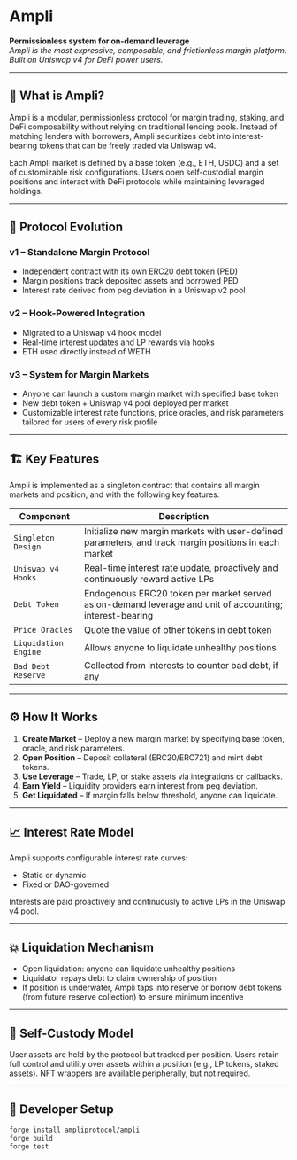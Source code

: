# Ampli

**Permissionless system for on-demand leverage**  
_Ampli is the most expressive, composable, and frictionless margin platform. Built on Uniswap v4 for DeFi power users._

---

## 🧩 What is Ampli?

Ampli is a modular, permissionless protocol for margin trading, staking, and DeFi composability without relying on traditional lending pools. Instead of matching lenders with borrowers, Ampli securitizes debt into interest-bearing tokens that can be freely traded via Uniswap v4.

Each Ampli market is defined by a base token (e.g., ETH, USDC) and a set of customizable risk configurations. Users open self-custodial margin positions and interact with DeFi protocols while maintaining leveraged holdings.

---

## 🔁 Protocol Evolution

### v1 – Standalone Margin Protocol

- Independent contract with its own ERC20 debt token (PED)
- Margin positions track deposited assets and borrowed PED
- Interest rate derived from peg deviation in a Uniswap v2 pool

### v2 – Hook-Powered Integration

- Migrated to a Uniswap v4 hook model
- Real-time interest updates and LP rewards via hooks
- ETH used directly instead of WETH

### v3 – System for Margin Markets

- Anyone can launch a custom margin market with specified base token
- New debt token + Uniswap v4 pool deployed per market
- Customizable interest rate functions, price oracles, and risk parameters tailored for users of every risk profile

---

## 🏗️ Key Features

Ampli is implemented as a singleton contract that contains all margin markets and position, and with the following key features.

| Component            | Description                                                                                             |
| -------------------- | ------------------------------------------------------------------------------------------------------- |
| `Singleton Design`   | Initialize new margin markets with user-defined parameters, and track margin positions in each market   |
| `Uniswap v4 Hooks`   | Real-time interest rate update, proactively and continuously reward active LPs                          |
| `Debt Token`         | Endogenous ERC20 token per market served as on-demand leverage and unit of accounting; interest-bearing |
| `Price Oracles`      | Quote the value of other tokens in debt token                                                           |
| `Liquidation Engine` | Allows anyone to liquidate unhealthy positions                                                          |
| `Bad Debt Reserve`   | Collected from interests to counter bad debt, if any                                                    |

---

## ⚙️ How It Works

1. **Create Market** – Deploy a new margin market by specifying base token, oracle, and risk parameters.
2. **Open Position** – Deposit collateral (ERC20/ERC721) and mint debt tokens.
3. **Use Leverage** – Trade, LP, or stake assets via integrations or callbacks.
4. **Earn Yield** – Liquidity providers earn interest from peg deviation.
5. **Get Liquidated** – If margin falls below threshold, anyone can liquidate.

---

## 📈 Interest Rate Model

Ampli supports configurable interest rate curves:

- Static or dynamic
- Fixed or DAO-governed

Interests are paid proactively and continuously to active LPs in the Uniswap v4 pool.

---

## 💥 Liquidation Mechanism

- Open liquidation: anyone can liquidate unhealthy positions
- Liquidator repays debt to claim ownership of position
- If position is underwater, Ampli taps into reserve or borrow debt tokens (from future reserve collection) to ensure minimum incentive

---

## 🔐 Self-Custody Model

User assets are held by the protocol but tracked per position. Users retain full control and utility over assets within a position (e.g., LP tokens, staked assets). NFT wrappers are available peripherally, but not required.

---

## 🔧 Developer Setup

```bash
forge install ampliprotocol/ampli
forge build
forge test
```
